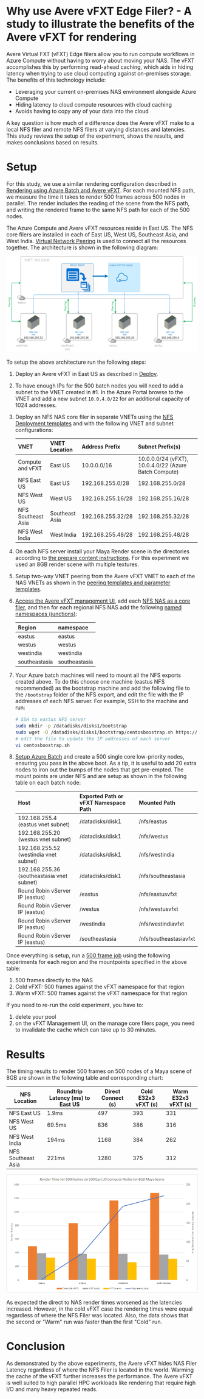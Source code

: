 # Why use Avere vFXT Edge Filer? - A study to illustrate the benefits of the Avere vFXT for rendering

Avere Virtual FXT (vFXT) Edge filers allow you to run compute workflows in Azure Compute without having to worry about moving your NAS.  The vFXT accomplishes this by performing read-ahead caching, which aids in hiding latency when trying to use cloud computing against on-premises storage. The benefits of this technology include:

  * Leveraging your current on-premises NAS environment alongside Azure Compute
  * Hiding latency to cloud compute resources with cloud caching
  * Avoids having to copy any of your data into the cloud

A key question is how much of a difference does the Avere vFXT make to a local NFS filer and remote NFS filers at varying distances and latencies.  This study reviews the setup of the experiment, shows the results, and makes conclusions based on results.

# Setup

For this study, we use a similar rendering configuration described in [Rendering using Azure Batch and Avere vFXT](maya_azure_batch_avere_vfxt_demo.md).  For each mounted NFS path, we measure the time it takes to render 500 frames across 500 nodes in parallel.  The render includes the reading of the scene from the NFS path, and writing the rendered frame to the same NFS path for each of the 500 nodes. 

The Azure Compute and Avere vFXT resources reside in East US.  The NFS core filers are installed in each of East US, West US, Southeast Asia, and West India.  [Virtual Network Peering](https://docs.microsoft.com/en-us/azure/virtual-network/virtual-network-peering-overview) is used to connect all the resources together.  The architecture is shown in the following diagram:

   <img src="images/nfs_latency/nfs_latency_architecture.png">

To setup the above architecture run the following steps:

1. Deploy an Avere vFXT in East US as described in [Deploy](jumpstart_deploy.md).

2. To have enough IPs for the 500 batch nodes you will need to add a subnet to the VNET created in #1.  In the Azure Portal browse to the VNET and add a new subnet ```10.0.4.0/22``` for an additional capacity of 1024 addresses.

3. Deploy an NFS NAS core filer in separate VNETs using the [NFS Deployment templates](../src/tutorials/nfslatency/azuredisknfs) and with the following VNET and subnet configurations:

   | VNET | VNET Location | Address Prefix | Subnet Prefix(s) |
   | --- | --- | --- | --- |
   | Compute and vFXT | East US | 10.0.0.0/16 | 10.0.0.0/24 (vFXT), 10.0.4.0/22 (Azure Batch Compute) |
   | NFS East US | East US | 192.168.255.0/28 | 192.168.255.0/28 |
   | NFS West US | West US | 192.168.255.16/28 | 192.168.255.16/28 |
   | NFS Southeast Asia | Southeast Asia | 192.168.255.32/28 | 192.168.255.32/28 |
   | NFS West India | West India | 192.168.255.48/28 | 192.168.255.48/28 |

4. On each NFS server install your Maya Render scene in the directories according to [the prepare content instructions](maya_azure_batch_avere_vfxt_demo.md#prepare-content-and-infrastructure).  For this experiment we used an 8GB render scene with multiple textures.

5. Setup two-way VNET peering from the Avere vFXT VNET to each of the NAS VNETs as shown in the [peering templates and parameter templates](../src/tutorials/nfslatency/vnetpeering).

6. [Access the Avere vFXT management UI](access_cluster.md), add each [NFS NAS as a core filer](configure_storage.md#nas-core-filer), and then for each regional NFS NAS add the following [named namespaces (junctions)](configure_storage.md#create-a-junction):

   | Region | namespace |
   | --- | --- |
   | eastus | eastus |
   | westus | westus |
   | westindia | westindia |
   | southeastasia | southeastasia |

7. Your Azure batch machines will need to mount all the NFS exports created above.  To do this choose one machine (eastus NFS recommended) as the bootstrap machine and add the following file to the ```/bootstrap``` folder of the NFS export, and edit the file with the IP addresses of each NFS server.  For example, SSH to the machine and run:

   ```bash
   # SSH to eastus NFS server
   sudo mkdir -p /datadisks/disks1/bootstrap
   sudo wget -O /datadisks/disks1/bootstrap/centosboostrap.sh https://raw.githubusercontent.com/Azure/Avere/master/src/tutorials/nfslatency/batch/centosboostrap-nfsexperiment.sh
   # edit the file to update the IP addresses of each server
   vi centosboostrap.sh
   ```

8. [Setup Azure Batch](maya_azure_batch_avere_vfxt_demo.md#create-an-azure-batch-account-and-a-pool) and create a 500 single core low-priority nodes, ensuring you pass in the above boot.  As a tip, it is useful to add 20 extra nodes to iron out the bumps of the nodes that get pre-empted.  The mount points are under NFS and are setup as shown in the following table on each batch node:

   | Host | Exported Path or vFXT Namespace Path | Mounted Path |
   | ---- | --- | --- | 
   | 192.168.255.4 (eastus vnet subnet)  | /datadisks/disk1 | /nfs/eastus |
   | 192.168.255.20 (westus vnet subnet)  | /datadisks/disk1 | /nfs/westus |
   | 192.168.255.52 (westindia vnet subnet)  | /datadisks/disk1 | /nfs/westindia |
   | 192.168.255.36 (southeastasia vnet subnet)  | /datadisks/disk1 | /nfs/southeastasia |
   | Round Robin vServer IP (eastus) |  /eastus | /nfs/eastusvfxt |
   | Round Robin vServer IP (eastus) |  /westus | /nfs/westusvfxt |
   | Round Robin vServer IP (eastus) |  /westindia | /nfs/westindiavfxt |
   | Round Robin vServer IP (eastus) |  /southeastasia | /nfs/southeastasiavfxt |

Once everything is setup, run a [500 frame job](maya_azure_batch_avere_vfxt_demo.md#production-run-a-job-to-render-the-demo-scene) using the following experiments for each region and the mountpoints specified in the above table:
1. 500 frames directly to the NAS
2. Cold vFXT: 500 frames against the vFXT namespace for that region
3. Warm vFXT: 500 frames against the vFXT namespace for that region

If you need to re-run the cold experiment, you have to:
1. delete your pool
2. on the vFXT Management UI, on the manage core filers page, you need to invalidate the cache which can take up to 30 minutes.

# Results

The timing results to render 500 frames on 500 nodes of a Maya scene of 8GB are shown in the following table and corresponding chart:

| NFS Location | Roundtrip Latency (ms) to East US | Direct Connect (s) | Cold E32x3 vFXT (s)  | Warm E32x3 vFXT (s)  |
| ---- | ---- | ---- | ---- | ---- |
| NFS East US | 1.9ms | 497 | 393 | 331 |
| NFS West US | 69.5ms | 836 | 386 | 316 |
| NFS West India | 194ms | 1168 | 384 | 262 |
| NFS Southeast Asia | 221ms | 1280 | 375 | 312 |

<img src="images/nfs_latency/render_timing_results.png">

As expected the direct to NAS render times worsened as the latencies increased.  However, in the cold vFXT case the rendering times were equal regardless of where the NFS Filer was located.  Also, the data shows that the second or "Warm" run was faster than the first "Cold" run.

# Conclusion

As demonstrated by the above experiments, the Avere vFXT hides NAS Filer Latency regardless of where the NFS Filer is located in the world.  Warming the cache of the vFXT further increases the performance.  The Avere vFXT is well suited to high parallel HPC workloads like rendering that require high I/O and many heavy repeated reads.